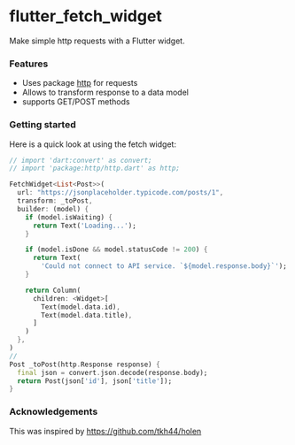 # flutter_fetch_widget

Make simple http requests with a Flutter widget.

### Features

- Uses package [http](https://pub.dartlang.org/packages/http) for requests
- Allows to transform response to a data model
- supports GET/POST methods

### Getting started

Here is a quick look at using the fetch widget:

```dart
// import 'dart:convert' as convert;
// import 'package:http/http.dart' as http;

FetchWidget<List<Post>>(
  url: "https://jsonplaceholder.typicode.com/posts/1",
  transform: _toPost,
  builder: (model) {
    if (model.isWaiting) {
      return Text('Loading...');
    }

    if (model.isDone && model.statusCode != 200) {
      return Text(
        'Could not connect to API service. `${model.response.body}`');
    }

    return Column(
      children: <Widget>[
        Text(model.data.id),
        Text(model.data.title),
      ]
    )
  },
)
//
Post _toPost(http.Response response) {
  final json = convert.json.decode(response.body);
  return Post(json['id'], json['title']);
}
```

### Acknowledgements

This was inspired by https://github.com/tkh44/holen